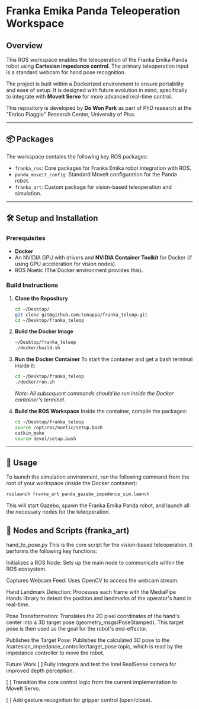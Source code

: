 # Franka Emika Panda Teleoperation Workspace

## Overview

This ROS workspace enables the teleoperation of the Franka Emika Panda robot using **Cartesian impedance control**. The primary teleoperation input is a standard webcam for hand pose recognition.

The project is built within a Dockerized environment to ensure portability and ease of setup. It is designed with future evolution in mind, specifically to integrate with **MoveIt Servo** for more advanced real-time control.

This repository is developed by **Do Won Park** as part of PhD research at the "Enrico Piaggio" Research Center, University of Pisa.

---

## 📦 Packages

The workspace contains the following key ROS packages:

* `franka_ros`: Core packages for Franka Emika robot integration with ROS.
* `panda_moveit_config`: Standard MoveIt configuration for the Panda robot.
* `franka_art`: Custom package for vision-based teleoperation and simulation.

---

## 🛠️ Setup and Installation

### Prerequisites

* **Docker** 
* An NVIDIA GPU with drivers and **NVIDIA Container Toolkit** for Docker (if using GPU acceleration for vision nodes).
* ROS Noetic (The Docker environment provides this).

### Build Instructions

1.  **Clone the Repository**
    ```bash
    cd ~/Desktop/
    git clone git@github.com:tonappa/franka_teleop.git
    cd ~/Desktop/franka_teleop
    ```

2.  **Build the Docker Image**
    ```bash
    ~/Desktop/franka_teleop
    ./docker/build.sh
    ```

3.  **Run the Docker Container**
    To start the container and get a bash terminal inside it:
    ```bash
    cd ~/Desktop/franka_teleop
    ./docker/run.sh
    ```
    *Note: All subsequent commands should be run inside the Docker container's terminal.*

4.  **Build the ROS Workspace**
    Inside the container, compile the packages:
    ```bash
    cd ~/Desktop/franka_teleop
    source /opt/ros/noetic/setup.bash
    catkin_make
    source devel/setup.bash
    ```

---

## 🚀 Usage

To launch the simulation environment, run the following command from the root of your workspace (inside the Docker container):

```bash
roslaunch franka_art panda_gazebo_impedence_sim.launch
```
This will start Gazebo, spawn the Franka Emika Panda robot, and launch all the necessary nodes for the teleoperation.


## 🔧 Nodes and Scripts (franka_art)
hand_to_pose.py
This is the core script for the vision-based teleoperation. It performs the following key functions:

Initializes a ROS Node: Sets up the main node to communicate within the ROS ecosystem.

Captures Webcam Feed: Uses OpenCV to access the webcam stream.

Hand Landmark Detection: Processes each frame with the MediaPipe Hands library to detect the position and landmarks of the operator's hand in real-time.

Pose Transformation: Translates the 2D pixel coordinates of the hand's center into a 3D target pose (geometry_msgs/PoseStamped). This target pose is then used as the goal for the robot's end-effector.

Publishes the Target Pose: Publishes the calculated 3D pose to the /cartesian_impedance_controller/target_pose topic, which is read by the impedance controller to move the robot.

Future Work
[ ] Fully integrate and test the Intel RealSense camera for improved depth perception.

[ ] Transition the core control logic from the current implementation to MoveIt Servo.

[ ] Add gesture recognition for gripper control (open/close).
